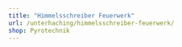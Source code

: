 ```yaml
---
title: "Himmelsschreiber Feuerwerk"
url: /unterhaching/himmelsschreiber-feuerwerk/
shop: Pyrotechnik
---
```

